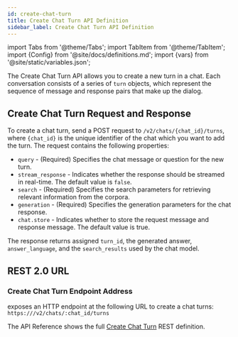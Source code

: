 ```yaml
---
id: create-chat-turn
title: Create Chat Turn API Definition
sidebar_label: Create Chat Turn API Definition
---
```


import Tabs from '@theme/Tabs';
import TabItem from '@theme/TabItem';
import {Config} from '@site/docs/definitions.md';
import {vars} from '@site/static/variables.json';

The Create Chat Turn API allows you to create a new turn in a chat. Each
conversation consists of a series of `turn` objects, which represent the
sequence of message and response pairs that make up the dialog.

## Create Chat Turn Request and Response

To create a chat turn, send a POST request to `/v2/chats/{chat_id}/turns`, where
`{chat_id}` is the unique identifier of the chat which you want to add the
turn. The request contains the following properties:

- `query` - (Required) Specifies the chat message or question for the new turn.
- `stream_response` - Indicates whether the response should be streamed in
  real-time. The default value is `false`.
- `search` - (Required) Specifies the search parameters for retrieving
  relevant information from the corpora.
- `generation` - (Required) Specifies the generation parameters for the chat
  response.
- `chat.store` - Indicates whether to store the request message and response
  message. The default value is true.

The response returns assigned `turn_id`, the generated answer, `answer_language`,
and the `search_results` used by the chat model.

## REST 2.0 URL

### Create Chat Turn Endpoint Address

<Config v="names.product"/> exposes an HTTP endpoint at the following URL
to create a chat turns:
<code>https://<Config v="domains.rest.indexing"/>/v2/chats/:chat_id/turns</code>

The API Reference shows the full [Create Chat Turn](/docs/rest-api/create-chat-turn) REST definition.
